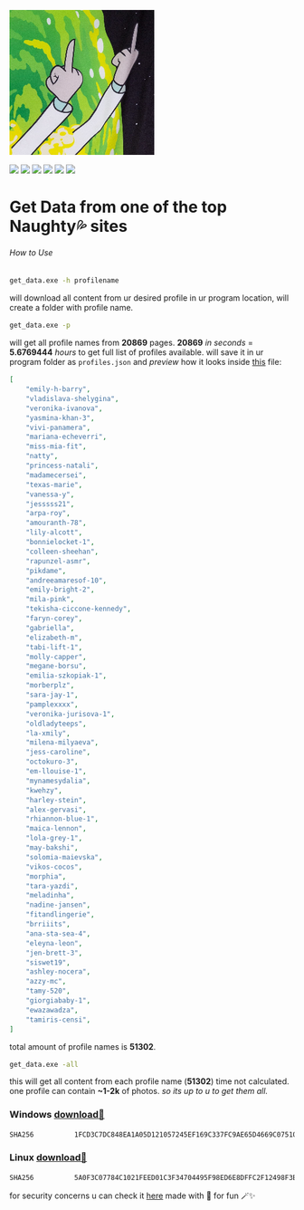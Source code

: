 ![](https://github.com/leeeakyleaks/leakmachine/blob/main/256x256.png)

![](https://img.shields.io/badge/fuk-u-green) ![](https://img.shields.io/badge/ass-u-brightgreen) ![](https://img.shields.io/badge/on-ur%20face-orange) ![](https://img.shields.io/badge/leaky-vaginas-blue) ![](https://img.shields.io/badge/onlyfans-patreon-red) ![](https://img.shields.io/badge/instagram-twitter-yellowgreen)
# Get Data from one of the top Naughty💦 sites
###### How to Use

```bash
get_data.exe -h profilename
```
will download all content from ur desired profile in ur program location, will create a folder with profile name.

```bash
get_data.exe -p
```
will get all profile names from **20869** pages.
**20869** *in seconds* = **5.6769444** *hours* to get full list of profiles available.
will save it in ur program folder as `profiles.json` and *preview* how it looks inside [this](https://raw.githubusercontent.com/leeeakyleaks/leakmachine/main/profiles.json "this") file:
```json
[
    "emily-h-barry",
    "vladislava-shelygina",
    "veronika-ivanova",
    "yasmina-khan-3",
    "vivi-panamera",
    "mariana-echeverri",
    "miss-mia-fit",
    "natty",
    "princess-natali",
    "madamecersei",
    "texas-marie",
    "vanessa-y",
    "jesssss21",
    "arpa-roy",
    "amouranth-78",
    "lily-alcott",
    "bonnielocket-1",
    "colleen-sheehan",
    "rapunzel-asmr",
    "pikdame",
    "andreeamaresof-10",
    "emily-bright-2",
    "mila-pink",
    "tekisha-ciccone-kennedy",
    "faryn-corey",
    "gabriella",
    "elizabeth-m",
    "tabi-lift-1",
    "molly-capper",
    "megane-borsu",
    "emilia-szkopiak-1",
    "morberplz",
    "sara-jay-1",
    "pamplexxxx",
    "veronika-jurisova-1",
    "oldladyteeps",
    "la-xmily",
    "milena-milyaeva",
    "jess-caroline",
    "octokuro-3",
    "em-llouise-1",
    "mynamesydalia",
    "kwehzy",
    "harley-stein",
    "alex-gervasi",
    "rhiannon-blue-1",
    "maica-lennon",
    "lola-grey-1",
    "may-bakshi",
    "solomia-maievska",
    "vikos-cocos",
    "morphia",
    "tara-yazdi",
    "meladinha",
    "nadine-jansen",
    "fitandlingerie",
    "brriiits",
    "ana-sta-sea-4",
    "eleyna-leon",
    "jen-brett-3",
    "siswet19",
    "ashley-nocera",
    "azzy-mc",
    "tamy-520",
    "giorgiababy-1",
    "ewazawadza",
    "tamiris-censi",
]
```
total amount of profile names is **51302**.

```bash
get_data.exe -all
```
this will get all content from each profile name (**51302**)
time not calculated. one profile can contain **~1-2k** of photos.
*so its up to u to get them all.*


### Windows [download👾](https://github.com/leeeakyleaks/leakmachine/files/10339484/get_data.win.zip "Heading link")
```bash
SHA256          1FCD3C7DC848EA1A05D121057245EF169C337FC9AE65D4669C07510B04677186
```

### Linux [download👻](https://github.com/leeeakyleaks/leakmachine/releases/download/linux/get_data.linux.7z "Heading link")
```bash
SHA256          5A0F3C07784C1021FEED01C3F34704495F98ED6E8DFFC2F12498F3B9F0800E07
```
for security concerns u can check it [here](https://www.virustotal.com/gui/home/upload "here")
made with 🖤 for fun 🪄✨